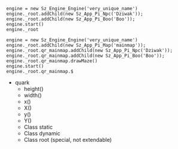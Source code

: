 ```
engine = new Sz_Engine_Engine('very_unique_name')
engine._root.addChild(new Sz_App_Pi_Npc('Dziwak'));
engine._root.addChild(new Sz_App_Pi_Boo('Boo'));
engine.start()
engine._root
```


```
engine = new Sz_Engine_Engine('very_unique_name')
engine._root.addChild(new Sz_App_Pi_Map('mainmap'));
engine._root.qr_mainmap.addChild(new Sz_App_Pi_Npc('Dziwak'));
engine._root.qr_mainmap.addChild(new Sz_App_Pi_Boo('Boo'));
engine._root.qr_mainmap.drawMaze()
engine.start()
engine._root.qr_mainmap.$

```



 * quark
   * height()
   * width()
   * x()
   * X()
   * y()
   * Y()
   * Class static
   * Class dynamic
   * Class root (special, not extendable)
